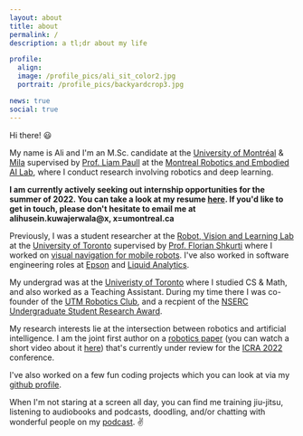 ```yaml
---
layout: about
title: about
permalink: /
description: a tl;dr about my life

profile:
  align: 
  image: /profile_pics/ali_sit_color2.jpg
  portrait: /profile_pics/backyardcrop3.jpg

news: true
social: true
---
```


Hi there! 😃

My name is Ali and I'm an M.Sc. candidate at the [University of Montréal][UdeM] & [Mila][Mila] supervised by [Prof. Liam Paull][lp] at the [Montreal Robotics and Embodied AI Lab][mlab], where I conduct research involving robotics and deep learning.

**I am currently actively seeking out internship opportunities for the summer of 2022. You can take a look at my resume [here][cv]. If you'd like to get in touch, please don't hesitate to email me at alihusein.kuwajerwala@x, x=umontreal.ca**



Previously, I was a student researcher at the [Robot, Vision and Learning Lab][RVL] at the [University of Toronto][uoft] supervised by [Prof. Florian Shkurti][flo] where I worked on [visual navigation for mobile robots][eq]. I've also worked in software engineering roles at [Epson][epsn] and [Liquid Analytics][la].

My undergrad was at the [Univeristy of Toronto][uoft] where I studied CS & Math, and also worked as a Teaching Assistant. During my time there I was co-founder of the [UTM Robotics Club][utmr], and a recpient of the [NSERC Undergraduate Student Research Award][na].

My research interests lie at the intersection between robotics and artificial intelligence. I am the joint first author on a [robotics paper][eq] (you can watch a short video about it [here][eq_vid]) that's currently under review for the [ICRA 2022][icra22] conference.

I've also worked on a few fun coding projects which you can look at via my [github profile][gh].

When I'm not staring at a screen all day, you can find me training jiu-jitsu, listening to audiobooks and podcasts, doodling, and/or chatting with wonderful people on my [podcast][pd]. ✌️

[lp]: https://liampaull.ca/
[mlab]: http://montrealrobotics.ca/
[UdeM]: https://diro.umontreal.ca/accueil/
[Mila]: https://mila.quebec/
[pd]: /podcast
[cv]: /cv.pdf
[RVL]: https://rvl.cs.toronto.edu/
[uoft]: https://www.utoronto.ca/
[utmr]: https://utmrobotics.com/
[na]: https://www.nserc-crsng.gc.ca/Students-Etudiants/UG-PC/USRA-BRPC_eng.asp
[eq]: https://arxiv.org/abs/2110.07668
[eq_vid]: https://www.youtube.com/watch?v=2dj3QBz0DCk
[icra22]: https://www.icra2022.org/
[gh]: https://github.com/alik-git
[la]: https://www.liquidanalytics.com/
[epsn]: https://epson.ca/about-us
[flo]: http://www.cs.toronto.edu/~florian/
